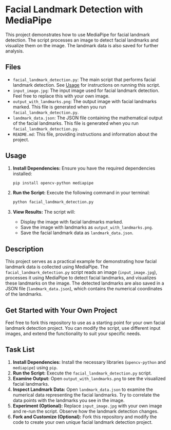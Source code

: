 # Facial Landmark Detection with MediaPipe

This project demonstrates how to use MediaPipe for facial landmark detection. The script processes an image to detect facial landmarks and visualize them on the image.  The landmark data is also saved for further analysis.

## Files

*   `facial_landmark_detection.py`: The main script that performs facial landmark detection. See [Usage](#usage) for instructions on running this script.
*   `input_image.jpg`: The input image used for facial landmark detection. Feel free to replace this with your own image.
*   `output_with_landmarks.png`: The output image with facial landmarks marked. This file is generated when you run `facial_landmark_detection.py`.
*   `landmark_data.json`: The JSON file containing the mathematical output of the facial landmarks. This file is generated when you run `facial_landmark_detection.py`.
*   `README.md`: This file, providing instructions and information about the project.

## Usage <a name="usage"></a>

1.  **Install Dependencies:** Ensure you have the required dependencies installed:

    ```bash
    pip install opencv-python mediapipe
    ```

2.  **Run the Script:** Execute the following command in your terminal:

    ```bash
    python facial_landmark_detection.py
    ```

3.  **View Results:** The script will:
    *   Display the image with facial landmarks marked.
    *   Save the image with landmarks as `output_with_landmarks.png`.
    *   Save the facial landmark data as `landmark_data.json`.

## Description

This project serves as a practical example for demonstrating how facial landmark data is collected using MediaPipe.  The `facial_landmark_detection.py` script reads an image (`input_image.jpg`), processes it using MediaPipe to detect facial landmarks, and visualizes these landmarks on the image. The detected landmarks are also saved in a JSON file (`landmark_data.json`), which contains the numerical coordinates of the landmarks.

## Get Started with Your Own Project

Feel free to fork this repository to use as a starting point for your own facial landmark detection project.  You can modify the script, use different input images, and extend the functionality to suit your specific needs.

## Task List

1.  **Install Dependencies:** Install the necessary libraries (`opencv-python` and `mediapipe`) using `pip`.
2.  **Run the Script:** Execute the `facial_landmark_detection.py` script.
3.  **Examine Output:** Open `output_with_landmarks.png` to see the visualized facial landmarks.
4.  **Inspect Landmark Data:** Open `landmark_data.json` to examine the numerical data representing the facial landmarks. Try to correlate the data points with the landmarks you see in the image.
5.  **Experiment (Optional):** Replace `input_image.jpg` with your own image and re-run the script. Observe how the landmark detection changes.
6.  **Fork and Customize (Optional):** Fork this repository and modify the code to create your own unique facial landmark detection project.